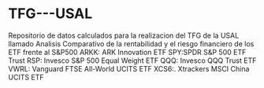 # TFG---USAL
Repositorio de datos calculados para la realizacion del TFG de la USAL llamado Analisis Comparativo de la rentabilidad y el riesgo financiero de los ETF frente al S&amp;P500
ARKK: ARK Innovation ETF
SPY:SPDR S&P 500 ETF Trust
RSP: Invesco S&P 500 Equal Weight ETF 
QQQ: Invesco QQQ Trust ETF 
VWRL: Vanguard FTSE All-World UCITS ETF 
XCS6:. Xtrackers MSCI China UCITS ETF
